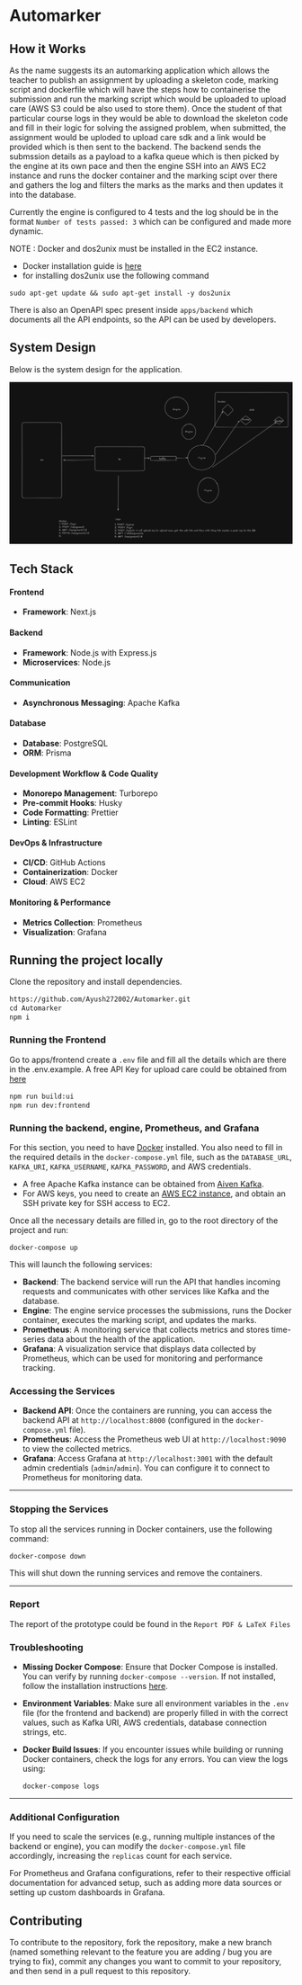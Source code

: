 # Automarker

## How it Works
As the name suggests its an automarking application which allows the teacher to publish an assignment by uploading a skeleton code, marking script and dockerfile which will have the steps how to containerise the submission and run the marking script which would be uploaded to upload care (AWS S3 could be also used to store them). Once the student of that particular course logs in they would be able to download the skeleton code and fill in their logic for solving the assigned problem, when submitted, the assignment would be uploded to upload care sdk and a link would be provided which is then sent to the backend. The backend sends the submssion details as a payload to a kafka queue which is then picked by the engine at its own pace and then the engine SSH into an AWS EC2 instance and runs the docker container and the marking scipt over there and gathers the log and filters the marks as the marks and then updates it into the database.

Currently the engine is configured to 4 tests and the log should be in the format `Number of tests passed: 3` which can be configured and made more dynamic.

NOTE : Docker and dos2unix must be installed in the EC2 instance. 
- Docker installation guide is [here](https://docs.docker.com/engine/install/)
- for installing dos2unix use the following command
```shell
sudo apt-get update && sudo apt-get install -y dos2unix
```

There is also an OpenAPI spec present inside `apps/backend` which documents all the API endpoints, so the API can be used by developers.

## System Design
Below is the system design for the application.

![System Design](/images/sysDesign.png)



## Tech Stack

#### Frontend
- **Framework**: Next.js  

#### Backend
- **Framework**: Node.js with Express.js  
- **Microservices**: Node.js  

#### Communication
- **Asynchronous Messaging**: Apache Kafka  

#### Database
- **Database**: PostgreSQL  
- **ORM**: Prisma  

#### Development Workflow & Code Quality
- **Monorepo Management**: Turborepo  
- **Pre-commit Hooks**: Husky  
- **Code Formatting**: Prettier  
- **Linting**: ESLint  

#### DevOps & Infrastructure
- **CI/CD**: GitHub Actions  
- **Containerization**: Docker  
- **Cloud**: AWS EC2  

#### Monitoring & Performance
- **Metrics Collection**: Prometheus  
- **Visualization**: Grafana  


## Running the project locally

Clone the repository and install dependencies.

```shell
https://github.com/Ayush272002/Automarker.git
cd Automarker
npm i
```

### Running the Frontend 

Go to apps/frontend create a `.env` file and fill all the details which are there in the .env.example. A free API Key for upload care could be obtained from [here](https://uploadcare.com/) 
```
npm run build:ui
npm run dev:frontend
```

### Running the backend, engine, Prometheus, and Grafana

For this section, you need to have [Docker](https://docs.docker.com/engine/install/) installed. You also need to fill in the required details in the `docker-compose.yml` file, such as the `DATABASE_URL`, `KAFKA_URI`, `KAFKA_USERNAME`, `KAFKA_PASSWORD`, and AWS credentials.

- A free Apache Kafka instance can be obtained from [Aiven Kafka](https://aiven.io/).
- For AWS keys, you need to create an [AWS EC2 instance](https://aws.amazon.com/), and obtain an SSH private key for SSH access to EC2.

Once all the necessary details are filled in, go to the root directory of the project and run:

```shell
docker-compose up
```

This will launch the following services:

- **Backend**: The backend service will run the API that handles incoming requests and communicates with other services like Kafka and the database.
- **Engine**: The engine service processes the submissions, runs the Docker container, executes the marking script, and updates the marks.
- **Prometheus**: A monitoring service that collects metrics and stores time-series data about the health of the application.
- **Grafana**: A visualization service that displays data collected by Prometheus, which can be used for monitoring and performance tracking.

### Accessing the Services

- **Backend API**: Once the containers are running, you can access the backend API at `http://localhost:8000` (configured in the `docker-compose.yml` file).
- **Prometheus**: Access the Prometheus web UI at `http://localhost:9090` to view the collected metrics.
- **Grafana**: Access Grafana at `http://localhost:3001` with the default admin credentials (`admin`/`admin`). You can configure it to connect to Prometheus for monitoring data.

---

### Stopping the Services

To stop all the services running in Docker containers, use the following command:

```shell
docker-compose down
```

This will shut down the running services and remove the containers.

---

### Report 
The report of the prototype could be found in the `Report PDF & LaTeX Files`

### Troubleshooting

- **Missing Docker Compose**: Ensure that Docker Compose is installed. You can verify by running `docker-compose --version`. If not installed, follow the installation instructions [here](https://docs.docker.com/compose/install/).
  
- **Environment Variables**: Make sure all environment variables in the `.env` file (for the frontend and backend) are properly filled in with the correct values, such as Kafka URI, AWS credentials, database connection strings, etc.

- **Docker Build Issues**: If you encounter issues while building or running Docker containers, check the logs for any errors. You can view the logs using:

  ```shell
  docker-compose logs
  ```

---

### Additional Configuration

If you need to scale the services (e.g., running multiple instances of the backend or engine), you can modify the `docker-compose.yml` file accordingly, increasing the `replicas` count for each service.

For Prometheus and Grafana configurations, refer to their respective official documentation for advanced setup, such as adding more data sources or setting up custom dashboards in Grafana.

## Contributing
To contribute to the repository, fork the repository, make a new branch (named something relevant to the feature you are adding / bug you are trying to fix), commit any changes you want to commit to your repository, and then send in a pull request to this repository.


